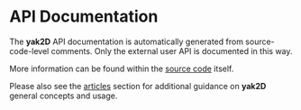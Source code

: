 # API Documentation


The **yak2D** API documentation is automatically generated from source-code-level comments. Only the external user API is documented in this way.


More information can be found within the [source code](xref:https://github.com/AlzPatz/yak2d) itself.


Please also see the [articles](xref:uid_intro) section for additional guidance on **yak2D** general concepts and usage.